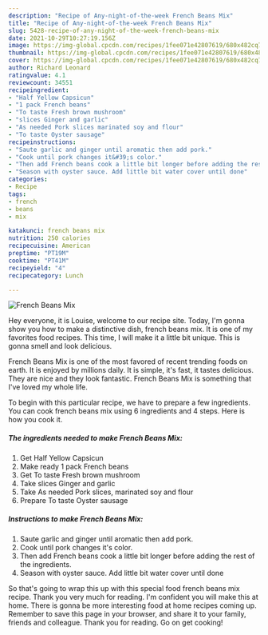 ```yaml
---
description: "Recipe of Any-night-of-the-week French Beans Mix"
title: "Recipe of Any-night-of-the-week French Beans Mix"
slug: 5428-recipe-of-any-night-of-the-week-french-beans-mix
date: 2021-10-29T10:27:19.156Z
image: https://img-global.cpcdn.com/recipes/1fee071e42807619/680x482cq70/french-beans-mix-recipe-main-photo.jpg
thumbnail: https://img-global.cpcdn.com/recipes/1fee071e42807619/680x482cq70/french-beans-mix-recipe-main-photo.jpg
cover: https://img-global.cpcdn.com/recipes/1fee071e42807619/680x482cq70/french-beans-mix-recipe-main-photo.jpg
author: Richard Leonard
ratingvalue: 4.1
reviewcount: 34551
recipeingredient:
- "Half Yellow Capsicun"
- "1 pack French beans"
- "To taste Fresh brown mushroom"
- "slices Ginger and garlic"
- "As needed Pork slices marinated soy and flour"
- "To taste Oyster sausage"
recipeinstructions:
- "Saute garlic and ginger until aromatic then add pork."
- "Cook until pork changes it&#39;s color."
- "Then add French beans cook a little bit longer before adding the rest of the ingredients."
- "Season with oyster sauce. Add little bit water cover until done"
categories:
- Recipe
tags:
- french
- beans
- mix

katakunci: french beans mix 
nutrition: 250 calories
recipecuisine: American
preptime: "PT19M"
cooktime: "PT41M"
recipeyield: "4"
recipecategory: Lunch

---
```



![French Beans Mix](https://img-global.cpcdn.com/recipes/1fee071e42807619/680x482cq70/french-beans-mix-recipe-main-photo.jpg)

Hey everyone, it is Louise, welcome to our recipe site. Today, I'm gonna show you how to make a distinctive dish, french beans mix. It is one of my favorites food recipes. This time, I will make it a little bit unique. This is gonna smell and look delicious.

French Beans Mix is one of the most favored of recent trending foods on earth. It is enjoyed by millions daily. It is simple, it's fast, it tastes delicious. They are nice and they look fantastic. French Beans Mix is something that I've loved my whole life.




To begin with this particular recipe, we have to prepare a few ingredients. You can cook french beans mix using 6 ingredients and 4 steps. Here is how you cook it.

<!--inarticleads1-->

##### The ingredients needed to make French Beans Mix:

1. Get Half Yellow Capsicun
1. Make ready 1 pack French beans
1. Get To taste Fresh brown mushroom
1. Take slices Ginger and garlic
1. Take As needed Pork slices, marinated soy and flour
1. Prepare To taste Oyster sausage




<!--inarticleads2-->

##### Instructions to make French Beans Mix:

1. Saute garlic and ginger until aromatic then add pork.
1. Cook until pork changes it&#39;s color.
1. Then add French beans cook a little bit longer before adding the rest of the ingredients.
1. Season with oyster sauce. Add little bit water cover until done




So that's going to wrap this up with this special food french beans mix recipe. Thank you very much for reading. I'm confident you will make this at home. There is gonna be more interesting food at home recipes coming up. Remember to save this page in your browser, and share it to your family, friends and colleague. Thank you for reading. Go on get cooking!
